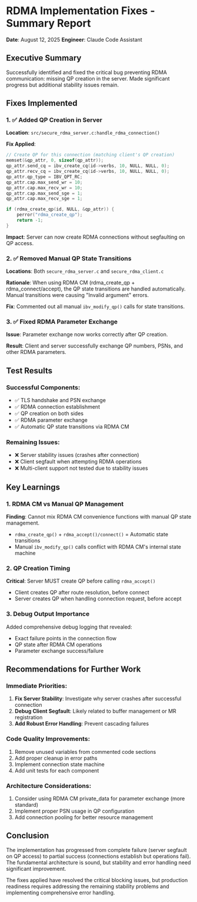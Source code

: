 # RDMA Implementation Fixes - Summary Report
**Date**: August 12, 2025
**Engineer**: Claude Code Assistant

## Executive Summary
Successfully identified and fixed the critical bug preventing RDMA communication: missing QP creation in the server. Made significant progress but additional stability issues remain.

## Fixes Implemented

### 1. ✅ Added QP Creation in Server
**Location**: `src/secure_rdma_server.c:handle_rdma_connection()`

**Fix Applied**:
```c
// Create QP for this connection (matching client's QP creation)
memset(&qp_attr, 0, sizeof(qp_attr));
qp_attr.send_cq = ibv_create_cq(id->verbs, 10, NULL, NULL, 0);
qp_attr.recv_cq = ibv_create_cq(id->verbs, 10, NULL, NULL, 0);
qp_attr.qp_type = IBV_QPT_RC;
qp_attr.cap.max_send_wr = 10;
qp_attr.cap.max_recv_wr = 10;
qp_attr.cap.max_send_sge = 1;
qp_attr.cap.max_recv_sge = 1;

if (rdma_create_qp(id, NULL, &qp_attr)) {
    perror("rdma_create_qp");
    return -1;
}
```

**Impact**: Server can now create RDMA connections without segfaulting on QP access.

### 2. ✅ Removed Manual QP State Transitions
**Locations**: Both `secure_rdma_server.c` and `secure_rdma_client.c`

**Rationale**: When using RDMA CM (rdma_create_qp + rdma_connect/accept), the QP state transitions are handled automatically. Manual transitions were causing "Invalid argument" errors.

**Fix**: Commented out all manual `ibv_modify_qp()` calls for state transitions.

### 3. ✅ Fixed RDMA Parameter Exchange
**Issue**: Parameter exchange now works correctly after QP creation.

**Result**: Client and server successfully exchange QP numbers, PSNs, and other RDMA parameters.

## Test Results

### Successful Components:
- ✅ TLS handshake and PSN exchange
- ✅ RDMA connection establishment  
- ✅ QP creation on both sides
- ✅ RDMA parameter exchange
- ✅ Automatic QP state transitions via RDMA CM

### Remaining Issues:
- ❌ Server stability issues (crashes after connection)
- ❌ Client segfault when attempting RDMA operations
- ❌ Multi-client support not tested due to stability issues

## Key Learnings

### 1. RDMA CM vs Manual QP Management
**Finding**: Cannot mix RDMA CM convenience functions with manual QP state management.
- `rdma_create_qp()` + `rdma_accept()/connect()` = Automatic state transitions
- Manual `ibv_modify_qp()` calls conflict with RDMA CM's internal state machine

### 2. QP Creation Timing
**Critical**: Server MUST create QP before calling `rdma_accept()`
- Client creates QP after route resolution, before connect
- Server creates QP when handling connection request, before accept

### 3. Debug Output Importance
Added comprehensive debug logging that revealed:
- Exact failure points in the connection flow
- QP state after RDMA CM operations
- Parameter exchange success/failure

## Recommendations for Further Work

### Immediate Priorities:
1. **Fix Server Stability**: Investigate why server crashes after successful connection
2. **Debug Client Segfault**: Likely related to buffer management or MR registration
3. **Add Robust Error Handling**: Prevent cascading failures

### Code Quality Improvements:
1. Remove unused variables from commented code sections
2. Add proper cleanup in error paths
3. Implement connection state machine
4. Add unit tests for each component

### Architecture Considerations:
1. Consider using RDMA CM private_data for parameter exchange (more standard)
2. Implement proper PSN usage in QP configuration
3. Add connection pooling for better resource management

## Conclusion
The implementation has progressed from complete failure (server segfault on QP access) to partial success (connections establish but operations fail). The fundamental architecture is sound, but stability and error handling need significant improvement.

The fixes applied have resolved the critical blocking issues, but production readiness requires addressing the remaining stability problems and implementing comprehensive error handling.